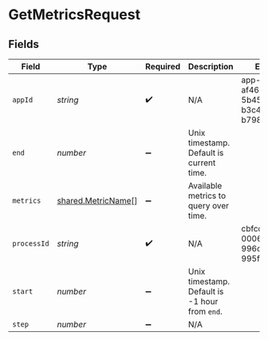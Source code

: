 # GetMetricsRequest


## Fields

| Field                                                    | Type                                                     | Required                                                 | Description                                              | Example                                                  |
| -------------------------------------------------------- | -------------------------------------------------------- | -------------------------------------------------------- | -------------------------------------------------------- | -------------------------------------------------------- |
| `appId`                                                  | *string*                                                 | :heavy_check_mark:                                       | N/A                                                      | app-af469a92-5b45-4565-b3c4-b79878de67d2                 |
| `end`                                                    | *number*                                                 | :heavy_minus_sign:                                       | Unix timestamp. Default is current time.                 |                                                          |
| `metrics`                                                | [shared.MetricName](../../models/shared/metricname.md)[] | :heavy_minus_sign:                                       | Available metrics to query over time.                    |                                                          |
| `processId`                                              | *string*                                                 | :heavy_check_mark:                                       | N/A                                                      | cbfcddd2-0006-43ae-996c-995fff7bed2e                     |
| `start`                                                  | *number*                                                 | :heavy_minus_sign:                                       | Unix timestamp. Default is -1 hour from `end`.           |                                                          |
| `step`                                                   | *number*                                                 | :heavy_minus_sign:                                       | N/A                                                      |                                                          |